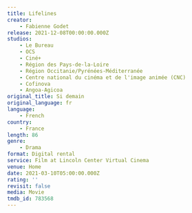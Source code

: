 ```yaml
---
title: Lifelines
creator:
    - Fabienne Godet
release: 2021-12-08T00:00:00.000Z
studios:
    - Le Bureau
    - OCS
    - Ciné+
    - Région des Pays-de-la-Loire
    - Région Occitanie/Pyrénées-Méditerranée
    - Centre national du cinéma et de l'image animée (CNC)
    - Cofinova
    - Angoa-Agicoa
original_title: Si demain
original_language: fr
language:
    - French
country:
    - France
length: 86
genre:
    - Drama
format: Digital rental
service: Film at Lincoln Center Virtual Cinema
venue: Home
date: 2021-03-10T05:00:00.000Z
rating: ''
revisit: false
media: Movie
tmdb_id: 783568
---
```

